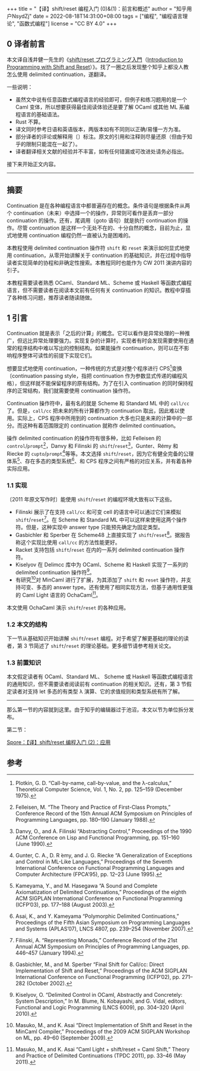 +++
title = "【译】shift/reset 编程入门 (0)&(1)：前言和概述"
author = "知乎用户NsydZj"
date = 2022-08-18T14:31:00+08:00
tags = ["编程", "编程语言理论", "函数式编程"]
license = "CC BY 4.0"
+++
## 0 译者前言

本文译自浅井健一先生的《[shift/reset プログラミング入門](http://pllab.is.ocha.ac.jp/~asai/cw2011tutorial/main-j.pdf)（[Introduction to Programming with Shift and Reset](http://pllab.is.ocha.ac.jp/~asai/cw2011tutorial/main-e.pdf)）》。找了一圈之后发现整个知乎上都没人教怎么使用 delimited continuation，遂翻译。

一些说明：

* 虽然文中说有任意函数式编程语言的经验即可，但例子和练习题用的是一个 Caml 变体，所以想要获得最佳阅读体验还是要了解 OCaml 或其他 ML 系编程语言的基础语法。
* Rust 不算。
* 译文同时参考日语和英语版本，两版本如有不同则以正确/易懂一方为准。
* 部分译者的评论或解释用〔〕标注。原文的引用和注释则尽量还原（但由于知乎的限制只能混在一起了）。
* 译者翻译相关文献的经验并不丰富，如有任何错漏或可改进处请务必指出。

接下来开始正文内容。

---

## 摘要

Continuation 是在各种编程语言中都普遍存在的概念。条件语句是根据条件从两个 continuation（未来）中选择一个的操作，异常则可看作是丢弃一部分 continuation 的操作。还有，尾调用（goto 语句）就是执行 continuation 的操作。尽管 continuation 是这样一个无处不在的、十分自然的概念，目前为止，显式地使用 continuation 编程仍然一直被认为是困难的。

本教程使用 delimited continuation 操作符 `shift` 和 `reset` 来演示如何显式地使用 continuation，从零开始讲解关于 continuation 的基础知识，并在过程中指导读者实现简单的协程和非确定性搜索。本教程同时也能作为 CW 2011 演讲内容的引子。

本教程需要读者熟悉 OCaml、Standard ML、Scheme 或 Haskell 等函数式编程语言，但不需要读者在阅读本文前有任何有关 continuation 的知识。教程中穿插了各种练习问题，推荐读者随读随做。

## 1 引言

Continuation 就是表示「之后的计算」的概念。它可以看作是异常处理的一种推广，但远比异常处理要强力。实现复杂的计算时，实现者有时会发现需要使用在通常的程序结构中难以写出的控制结构。如果能操作 continuation，则可以在不影响程序整体可读性的前提下实现它们。

想要显式地使用 continuation，一种传统的方式是对整个程序进行 CPS[^1]变换〔continuation passing style，指把 continuation 作为参数显式传递的编程风格〕，但这样就不能保留程序的原有结构。为了在引入 continuation 的同时保持程序的正常结构，我们就需要使用 continuation 操作符。

Continuation 操作符中，最有名的就是 Scheme 和 Standard ML 中的 `call/cc` 了。但是，`call/cc` 把未来的所有计算都作为 continuation 取出，因此难以使用。实际上，CPS 程序中所用到的 continuation 大多也只是未来的计算中的一部分。而这种有着范围限定的 continuation 就称作 delimited continuation。

操作 delimited continuation 的操作符有很多种，比如 Felleisen 的 `control`/`prompt`[^2]，Danvy 和 Filinski 的 `shift`/`reset`[^3]，Gunter、Rémy 和 Riecke 的 `cupto`/`prompt`[^4]等等。本文选择 `shift`/`reset`，因为它有健全完备的公理体系[^5]、存在多态的类型系统[^6]、和 CPS 程序之间有严格的对应关系，并有着各种实际应用。

### 1.1 实现

〔2011 年原文写作时〕能使用 `shift`/`reset` 的编程环境大致有以下这些。

* Filinski 展示了在支持 `call/cc` 和可变 cell 的语言中可以通过它们来模拟 `shift`/`reset`[^7]。在 Scheme 和 Standard ML 中可以这样来使用这两个操作符。但是，这种实现中 answer type 只能预先确定为固定类型。
* Gasbichler 和 Sperber 在 Scheme48 上直接实现了 `shift`/`reset`[^8]。据报告称这个实现比使用 `call/cc` 的方法性能更好。
* Racket 支持包括 `shift`/`reset` 在内的一系列 delimited continuation 操作符。
* Kiselyov 在 Delimcc 库中为 OCaml、Scheme 和 Haskell 实现了一系列的 delimited continuation 操作符[^9]。
* 有研究[^10]对 MinCaml 进行了扩展，为其添加了 `shift` 和 `reset` 操作符，并支持可变、多态的 answer type。还有使用了相同实现方法，但基于通用性更强的 Caml Light 语言的 OchaCaml[^11]。

本文使用 OchaCaml 演示 `shift`/`reset` 的各种应用。

### 1.2 本文的结构

下一节从基础知识开始讲解 `shift`/`reset` 编程。对于希望了解更基础的理论的读者，第 3 节简述了 `shift`/`reset` 的理论基础。更多细节请参考相关论文。

### 1.3 前置知识

本文假定读者有 OCaml、Standard ML、 Scheme 或 Haskell 等函数式编程语言的通用知识，但不需要读者阅读前有 continuation 的相关知识。还有，第 3 节假定读者对支持 let 多态的有类型 λ 演算、它的求值规则和类型系统有所了解。

---

那么第一节的内容就到这里。由于知乎的编辑器过于池沼，本文以节为单位拆分发布。

第二节：

[Spore：【译】shift/reset 编程入门 (2)：应用](../549940820)



## 参考

[^1]: Plotkin, G. D. “Call-by-name, call-by-value, and the λ-calculus,” Theoretical Computer Science, Vol. 1, No. 2, pp. 125–159 (December 1975).

[^2]: Felleisen, M. “The Theory and Practice of First-Class Prompts,” Conference Record of the 15th Annual ACM Symposium on Principles of Programming Languages, pp. 180–190 (January 1988).

[^3]: Danvy, O., and A. Filinski “Abstracting Control,” Proceedings of the 1990 ACM Conference on Lisp and Functional Programming, pp. 151–160 (June 1990).

[^4]: Gunter, C. A., D. R ́emy, and J. G. Riecke “A Generalization of Exceptions and Control in ML-Like Languages,” Proceedings of the Seventh International Conference on Functional Programming Languages and Computer Architecture (FPCA’95), pp. 12–23 (June 1995).

[^5]: Kameyama, Y., and M. Hasegawa “A Sound and Complete Axiomatization of Delimited Continuations,” Proceedings of the eighth ACM SIGPLAN International Conference on Functional Programming (ICFP’03), pp. 177–188 (August 2003).

[^6]: Asai, K., and Y. Kameyama “Polymorphic Delimited Continuations,” Proceedings of the Fifth Asian Symposium on Programming Languages and Systems (APLAS’07), LNCS 4807, pp. 239–254 (November 2007).

[^7]: Filinski, A. “Representing Monads,” Conference Record of the 21st Annual ACM Symposium on Principles of Programming Languages, pp. 446–457 (January 1994).

[^8]: Gasbichler, M., and M. Sperber “Final Shift for Call/cc: Direct Implementation of Shift and Reset,” Proceedings of the ACM SIGPLAN International Conference on Functional Programming (ICFP’02), pp. 271–282 (October 2002).

[^9]: Kiselyov, O. “Delimited Control in OCaml, Abstractly and Concretely: System Description,” In M. Blume, N. Kobayashi, and G. Vidal, editors, Functional and Logic Programming (LNCS 6009), pp. 304–320 (April 2010).

[^10]: Masuko, M., and K. Asai “Direct Implementation of Shift and Reset in the MinCaml Compiler,” Proceedings of the 2009 ACM SIGPLAN Workshop on ML, pp. 49–60 (September 2009).

[^11]: Masuko, M., and K. Asai “Caml Light + shift/reset = Caml Shift,” Theory and Practice of Delimited Continuations (TPDC 2011), pp. 33–46 (May 2011).
